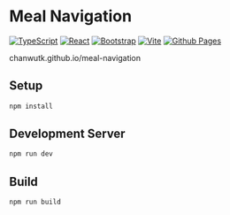 # Meal Navigation
[![TypeScript](https://img.shields.io/badge/typescript-%23007ACC.svg?style=for-the-badge&logo=typescript&logoColor=white)](https://www.typescriptlang.org/)
[![React](https://img.shields.io/badge/react-%2320232a.svg?style=for-the-badge&logo=react&logoColor=%2361DAFB)](https://react.dev/)
[![Bootstrap](https://img.shields.io/badge/bootstrap-%23563D7C.svg?style=for-the-badge&logo=bootstrap&logoColor=white)](https://react-bootstrap.github.io/)
[![Vite](https://img.shields.io/badge/vite-%23646CFF.svg?style=for-the-badge&logo=vite&logoColor=white)](https://vitejs.dev/)
[![Github Pages](https://img.shields.io/badge/github%20pages-121013?style=for-the-badge&logo=github&logoColor=white)](https://chanwutk.github.io/meal-navigation/)

chanwutk.github.io/meal-navigation

## Setup

```bash
npm install
```

## Development Server
```bash
npm run dev
```

## Build
```bash
npm run build
```

